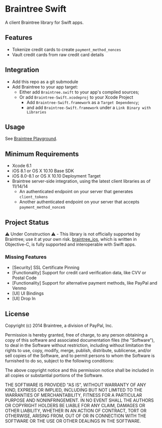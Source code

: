 # Braintree Swift

A client Braintree library for Swift apps.

## Features

* Tokenize credit cards to create `payment_method_nonces`
* Vault credit cards from raw credit card details

## Integration

* Add this repo as a git submodule
* Add Braintree to your app target:
  * Either add `Braintree.swift` to your app's compiled sources;
  * Or add `Braintree-Swift.xcodeproj` to your Xcode Project
    * Add `Braintree-Swift.framework` as a `Target Dependency`;
    * and add `Braintree-Swift.framework` under a `Link Binary with Libraries`

## Usage

See [Braintree Playground](BraintreeUsage.playground/section-1.swift).

## Minimum Requirements

* Xcode 6.1
* iOS 8.1 or OS X 10.10 Base SDK
* iOS 8.0-8.1 or OS X 10.10 Deployment Target
* Braintree server-side integration, using the latest client libraries as of 11/14/14
  * An authenticated endpoint on your server that generates `client_tokens`
  * Another authenticated endpoint on your server that accepts `payment_method_nonce`s

## Project Status

:warning: Under Construction :warning: - This library is not officially supported by Braintree; use it at your own risk. [braintree_ios](https://github.com/braintre/braintree_ios), which is written in Objective-C, is fully supported and interoperable with Swift apps.

### Missing Features

* [Security] SSL Certificate Pinning
* [Functionality] Support for credit card verification data, like CVV or Postal Code
* [Functionality] Support for alternative payment methods, like PayPal and Venmo
* [UI] UI Bindings
* [UI] Drop In

## License

Copyright (c) 2014 Braintree, a division of PayPal, Inc.

Permission is hereby granted, free of charge, to any person obtaining a copy
of this software and associated documentation files (the "Software"), to deal
in the Software without restriction, including without limitation the rights
to use, copy, modify, merge, publish, distribute, sublicense, and/or sell
copies of the Software, and to permit persons to whom the Software is
furnished to do so, subject to the following conditions:

The above copyright notice and this permission notice shall be included in
all copies or substantial portions of the Software.

THE SOFTWARE IS PROVIDED "AS IS", WITHOUT WARRANTY OF ANY KIND, EXPRESS OR
IMPLIED, INCLUDING BUT NOT LIMITED TO THE WARRANTIES OF MERCHANTABILITY,
FITNESS FOR A PARTICULAR PURPOSE AND NONINFRINGEMENT. IN NO EVENT SHALL THE
AUTHORS OR COPYRIGHT HOLDERS BE LIABLE FOR ANY CLAIM, DAMAGES OR OTHER
LIABILITY, WHETHER IN AN ACTION OF CONTRACT, TORT OR OTHERWISE, ARISING FROM,
OUT OF OR IN CONNECTION WITH THE SOFTWARE OR THE USE OR OTHER DEALINGS IN
THE SOFTWARE.
